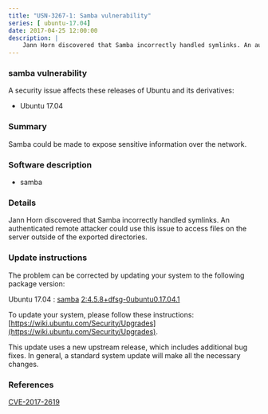 ```yaml
---
title: "USN-3267-1: Samba vulnerability"
series: [ ubuntu-17.04]
date: 2017-04-25 12:00:00
description: |
    Jann Horn discovered that Samba incorrectly handled symlinks. An authenticated remote attacker could use this issue to access files on the server outside of the exported directories. 
--- 
```

 
### samba vulnerability

A security issue affects these releases of Ubuntu and its derivatives:

* Ubuntu 17.04

### Summary

Samba could be made to expose sensitive information over the network. 

### Software description

* samba 

### Details

Jann Horn discovered that Samba incorrectly handled symlinks. An authenticated remote attacker could use this issue to access files on the server outside of the exported directories. 

### Update instructions

The problem can be corrected by updating your system to the following package version:

Ubuntu 17.04
 : [samba](https://launchpad.net/ubuntu/+source/samba) <span> [2:4.5.8+dfsg-0ubuntu0.17.04.1](https://launchpad.net/ubuntu/+source/samba/2:4.5.8+dfsg-0ubuntu0.17.04.1) </span> 

To update your system, please follow these instructions: [https://wiki.ubuntu.com/Security/Upgrades](https://wiki.ubuntu.com/Security/Upgrades).

This update uses a new upstream release, which includes additional bug fixes. In general, a standard system update will make all the necessary changes. 

### References

 [CVE-2017-2619](http://people.ubuntu.com/~ubuntu-security/cve/CVE-2017-2619)
 
